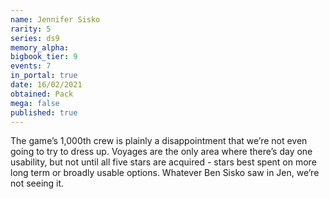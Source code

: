 ```yaml
---
name: Jennifer Sisko
rarity: 5
series: ds9
memory_alpha:
bigbook_tier: 9
events: 7
in_portal: true
date: 16/02/2021
obtained: Pack
mega: false
published: true
---
```


The game’s 1,000th crew is plainly a disappointment that we’re not even going to try to dress up. Voyages are the only area where there’s day one usability, but not until all five stars are acquired - stars best spent on more long term or broadly usable options. Whatever Ben Sisko saw in Jen, we’re not seeing it.
